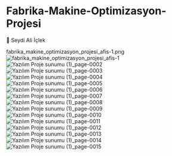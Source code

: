 # Fabrika-Makine-Optimizasyon-Projesi

:rocket: Seydi Ali İçlek

fabrika_makine_optimizasyon_projesi_afis-1.png
![fabrika_makine_optimizasyon_projesi_afis-1](fabrika_makine_optimizasyon_projesi_afis-1.png)
![Yazılım Proje sunumu (1)_page-0002](https://github.com/user-attachments/assets/6ff483bb-ee6c-4d70-be86-cbb83161274e)
![Yazılım Proje sunumu (1)_page-0003](https://github.com/user-attachments/assets/ea65732c-5ab7-4c38-a1f9-3a8dab15c012)
![Yazılım Proje sunumu (1)_page-0004](https://github.com/user-attachments/assets/b1a82258-324c-4acb-b9ff-3ee80e37c592)
![Yazılım Proje sunumu (1)_page-0005](https://github.com/user-attachments/assets/8e129494-3fe6-49ef-9333-2da3e26e8e03)
![Yazılım Proje sunumu (1)_page-0006](https://github.com/user-attachments/assets/eaf2e381-4a96-4e5c-808a-e8332ea74c31)
![Yazılım Proje sunumu (1)_page-0007](https://github.com/user-attachments/assets/753c1dd3-3e68-47c8-afe6-36130f9d2368)
![Yazılım Proje sunumu (1)_page-0008](https://github.com/user-attachments/assets/9b4902aa-ec7b-4da5-bfae-b5ece5055b70)
![Yazılım Proje sunumu (1)_page-0009](https://github.com/user-attachments/assets/1c7b3bde-3123-4d70-90fa-8c5f7e6eae4b)
![Yazılım Proje sunumu (1)_page-0010](https://github.com/user-attachments/assets/792da209-1f39-4776-ac2c-0aed52292228)
![Yazılım Proje sunumu (1)_page-0011](https://github.com/user-attachments/assets/d6514c77-5518-489f-be9f-85595d5110cb)
![Yazılım Proje sunumu (1)_page-0012](https://github.com/user-attachments/assets/d482edf7-c2ea-46e7-a5db-c6248cda5c01)
![Yazılım Proje sunumu (1)_page-0013](https://github.com/user-attachments/assets/8e82b4b1-95c4-446b-acc7-f0dfc2a18f76)
![Yazılım Proje sunumu (1)_page-0014](https://github.com/user-attachments/assets/8505057d-3cf7-43fb-a7ce-82378ecfd2ae)
![Yazılım Proje sunumu (1)_page-0015](https://github.com/user-attachments/assets/773737ce-00fd-4c8f-bd36-8b91be65c072)

